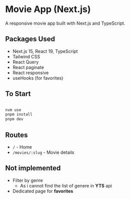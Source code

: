 # Movie App (Next.js)

A responsive movie app built with Next.js and TypeScript.

## Packages Used

- Next.js 15, React 19, TypeScript
- Tailwind CSS
- React Query
- React paginate
- React responsive
- useHooks (for favorites)

## To Start

```bash

nvm use
pnpm install
pnpm dev
```

## Routes

- `/` - Home
- `/movies/:slug` - Movie details

## Not implemented

- Filter by genre
  - As i cannot find the list of genere in **YTS** api
- Dedicated page for **favorites**

